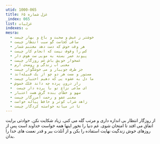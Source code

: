 ```yaml
---
utid: 1000-065
title: غزل شماره ۶۵
_index: 065
list: غزلیات
indexes: ت
mesra:
  - خوشتر ز عیش و صحبت و باغ و بهار چیست
  - ساقی کجاست گو سبب انتظار چیست
  - هر وقت خوش که دست دهد مغتنم شمار
  - کس را وقوف نیست که انجام کار چیست
  - پیوند عمر بسته به مویی ست هوش دار
  - غمخوار خویش باش غم روزگار چیست
  - معنی آب زندگی و روضه‌ی ارم
  - جز طرف جویبار و می خوشگوار چیست
  - مستور و مست هر دو چو از یک قبیله‌اند
  - ما دل به عشوه یی که دهیم اختیار چیست
  - راز درون پرده چه داند فلک خموش
  - ‌ ای مدّعی نزاع تو با پرده دار چیست
  - سهو و خطای بنده گرش هست اعتبار
  - معنی عفو و رحمت آمرزگار چیست
  - زاهد شراب کوثر و حافظ پیاله خواست
  - تا در میانه خواسته کردگار چیست
---
```

از روزگار انتظار بی اندازه داری و مرتب گله می کنی. زیاد شکایت نکن. حوادثی برایت اتفاق می افتد تا امتحان شوی. غم دنیا را نخور اینها همه خواست خداوند است پس از روزهای خوش زندگیت نهایت استفاده را بکن و از آنلذت ببر و قدر نعمت های خدا را بدان.
